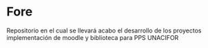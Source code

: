 # Fore
Repositorio en el cual se llevará acabo el desarrollo de los proyectos implementación de moodle y biblioteca para PPS UNACIFOR
